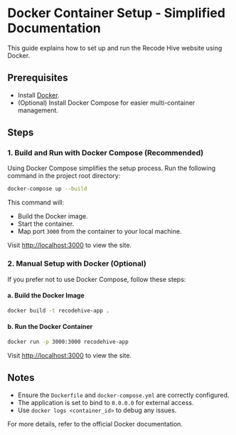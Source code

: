 # Docker Container Setup - Simplified Documentation

This guide explains how to set up and run the Recode Hive website using Docker.

## Prerequisites

- Install [Docker](https://docs.docker.com/engine/install/).
- (Optional) Install Docker Compose for easier multi-container management.

## Steps

### 1. Build and Run with Docker Compose (Recommended)

Using Docker Compose simplifies the setup process. Run the following command in the project root directory:

```bash
docker-compose up --build
```

This command will:
- Build the Docker image.
- Start the container.
- Map port `3000` from the container to your local machine.

Visit [http://localhost:3000](http://localhost:3000) to view the site.

### 2. Manual Setup with Docker (Optional)

If you prefer not to use Docker Compose, follow these steps:

#### a. Build the Docker Image
```bash
docker build -t recodehive-app .
```

#### b. Run the Docker Container
```bash
docker run -p 3000:3000 recodehive-app
```

Visit [http://localhost:3000](http://localhost:3000) to view the site.

## Notes

- Ensure the `Dockerfile` and `docker-compose.yml` are correctly configured.
- The application is set to bind to `0.0.0.0` for external access.
- Use `docker logs <container_id>` to debug any issues.

For more details, refer to the official Docker documentation.

